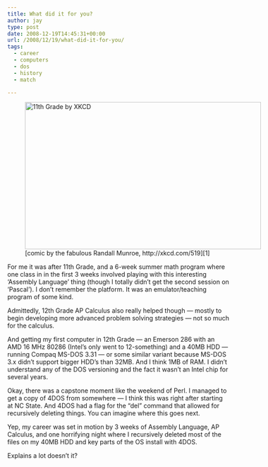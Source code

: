```yaml
---
title: What did it for you?
author: jay
type: post
date: 2008-12-19T14:45:31+00:00
url: /2008/12/19/what-did-it-for-you/
tags:
  - career
  - computers
  - dos
  - history
  - match

---
```

<figure style="width: 535px" class="wp-caption alignnone"><img src="http://imgs.xkcd.com/comics/11th_grade.png" alt="11th Grade by XKCD" width="535" height="333" /><figcaption class="wp-caption-text">[comic by the fabulous Randall Munroe, http://xkcd.com/519][1]</figcaption></figure> 

For me it was after 11th Grade, and a 6-week summer math program where one class in in the first 3 weeks involved playing with this interesting ‘Assembly Language’ thing (though I totally didn’t get the second session on ‘Pascal’). I don’t remember the platform. It was an emulator/teaching program of some kind.

Admittedly, 12th Grade AP Calculus also really helped though — mostly to begin developing more advanced problem solving strategies — not so much for the calculus.

And getting my first computer in 12th Grade — an Emerson 286 with an AMD 16 MHz 80286 (Intel’s only went to 12-something) and a 40MB HDD — running Compaq MS-DOS 3.31 — or some similar variant because MS-DOS 3.x didn’t support bigger HDD’s than 32MB. And I think 1MB of RAM. I didn’t understand any of the DOS versioning and the fact it wasn’t an Intel chip for several years.

Okay, there was a capstone moment like the weekend of Perl. I managed to get a copy of 4DOS from somewhere — I think this was right after starting at NC State. And 4DOS had a flag for the “del” command that allowed for recursively deleting things. You can imagine where this goes next.

Yep, my career was set in motion by 3 weeks of Assembly Language, AP Calculus, and one horrifying night where I recursively deleted most of the files on my 40MB HDD and key parts of the OS install with 4DOS.

Explains a lot doesn’t it?

 [1]: http://xkcd.com/519